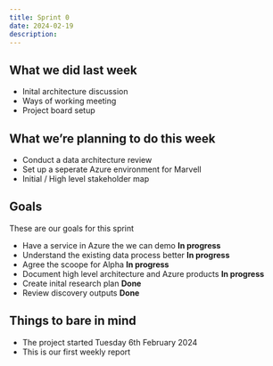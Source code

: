 ```yaml
---
title: Sprint 0
date: 2024-02-19
description:
---
```


## What we did last week

- Inital architecture discussion
- Ways of working meeting
- Project board setup

## What we’re planning to do this week

- Conduct a data architecture review
- Set up a seperate Azure environment for Marvell
- Initial / High level stakeholder map

## Goals

These are our goals for this sprint

- Have a service in Azure the we can demo <span class="badge bg-info">**In progress**</span>
- Understand the existing data process better <span class="badge bg-info">**In progress**</span>
- Agree the scoope for Alpha <span class="badge bg-info">**In progress**</span>
- Document high level architecture and Azure products <span class="badge bg-info">**In progress**</span>
- Create inital research plan <span class="badge bg-success">**Done**</span>
- Review discovery outputs <span class="badge bg-success">**Done**</span>

## Things to bare in mind

- The project started Tuesday 6th February 2024
- This is our first weekly report
